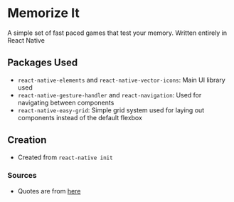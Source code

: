 # Memorize It
A simple set of fast paced games that test your memory.
Written entirely in React Native

## Packages Used
- `react-native-elements` and `react-native-vector-icons`: Main UI library used
- `react-native-gesture-handler` and `react-navigation`: Used for navigating between components
- `react-native-easy-grid`: Simple grid system used for laying out components instead of the default flexbox

## Creation
- Created from `react-native init`

### Sources
- Quotes are from [here](https://github.com/JamesFT/Database-Quotes-JSON)